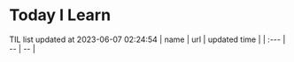 # Today I Learn 
TIL list updated at 2023-06-07 02:24:54
| name | url | updated time |
| :--- | -- | -- |
